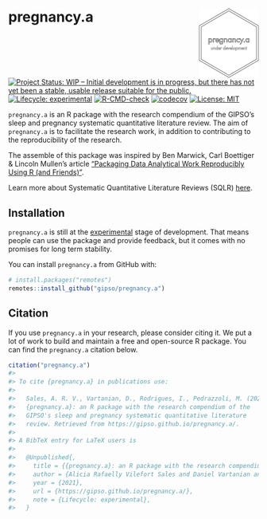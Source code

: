 
<!-- README.md is generated from README.Rmd. Please edit that file -->

# pregnancy.a <a href='https://gipso.github.io/pregnancy.b'><img src='man/figures/logo.png' align="right" height="139" /></a>

<!-- badges: start -->

[![Project Status: WIP – Initial development is in progress, but there
has not yet been a stable, usable release suitable for the
public.](https://www.repostatus.org/badges/latest/wip.svg)](https://www.repostatus.org/#wip)
[![Lifecycle:
experimental](https://img.shields.io/badge/lifecycle-experimental-orange.svg)](https://lifecycle.r-lib.org/articles/stages.html#experimental)
[![R-CMD-check](https://github.com/gipso/pregnancy.a/workflows/R-CMD-check/badge.svg)](https://github.com/gipso/pregnancy.a/actions)
[![codecov](https://codecov.io/gh/gipso/pregnancy.a/branch/main/graph/badge.svg)](https://codecov.io/gh/gipso/pregnancy.a)
[![License:
MIT](https://img.shields.io/badge/license-MIT-green)](https://choosealicense.com/licenses/mit/)
<!-- badges: end -->

`pregnancy.a` is an R package with the research compendium of the
GIPSO’s sleep and pregnancy systematic quantitative literature review.
The aim of `pregnancy.a` is to facilitate the research work, in addition
to contributing to the reproducibility of the research.

The assemble of this package was inspired by Ben Marwick, Carl Boettiger
& Lincoln Mullen’s article [“Packaging Data Analytical Work Reproducibly
Using R (and Friends)”](https://doi.org/10.1080/00031305.2017.1375986).

Learn more about Systematic Quantitative Literature Reviews (SQLR)
[here](https://www.griffith.edu.au/griffith-sciences/school-environment-science/research/systematic-quantitative-literature-review).

## Installation

`pregnancy.a` is still at the
[experimental](https://lifecycle.r-lib.org/articles/stages.html#experimental)
stage of development. That means people can use the package and provide
feedback, but it comes with no promises for long term stability.

You can install `pregnancy.a` from GitHub with:

``` r
# install.packages("remotes")
remotes::install_github("gipso/pregnancy.a")
```

## Citation

If you use `pregnancy.a` in your research, please consider citing it. We
put a lot of work to build and maintain a free and open-source R
package. You can find the `pregnancy.a` citation below.

``` r
citation("pregnancy.a")
#> 
#> To cite {pregnancy.a} in publications use:
#> 
#>   Sales, A. R. V., Vartanian, D., Rodrigues, I., Pedrazzoli, M. (2021).
#>   {pregnancy.a}: an R package with the research compendium of the
#>   GIPSO's sleep and pregnancy systematic quantitative literature
#>   review. Retrieved from https://gipso.github.io/pregnancy.a/.
#> 
#> A BibTeX entry for LaTeX users is
#> 
#>   @Unpublished{,
#>     title = {{pregnancy.a}: an R package with the research compendium of the GIPSO's sleep and pregnancy systematic quantitative literature review},
#>     author = {Alicia Rafaelly Vilefort Sales and Daniel Vartanian and Isadora Rodrigues and Mario Pedrazzoli},
#>     year = {2021},
#>     url = {https://gipso.github.io/pregnancy.a/},
#>     note = {Lifecycle: experimental},
#>   }
```
